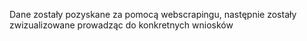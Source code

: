 Dane zostały pozyskane za pomocą webscrapingu, następnie zostały zwizualizowane prowadząc do konkretnych wniosków
